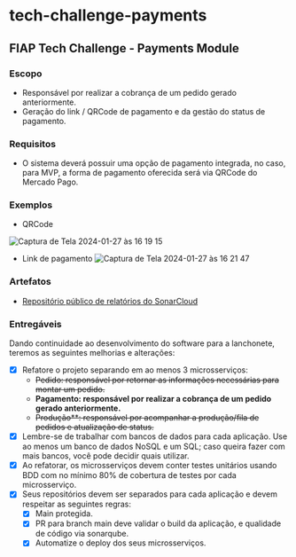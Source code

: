 # tech-challenge-payments
## FIAP Tech Challenge - Payments Module


### Escopo

- Responsável por realizar a cobrança de um pedido gerado anteriormente.
- Geração do link / QRCode de pagamento e da gestão do status de pagamento.

### Requisitos

- O sistema deverá possuir uma opção de pagamento integrada, no caso, para MVP, a forma de pagamento oferecida será via QRCode do Mercado Pago.

### Exemplos

- QRCode

![Captura de Tela 2024-01-27 às 16 19 15](https://github.com/juliapcosta97/tech-challenge-payments/assets/15149920/13ba5400-d68f-4a91-8dfc-930156f2591e)

- Link de pagamento
![Captura de Tela 2024-01-27 às 16 21 47](https://github.com/juliapcosta97/tech-challenge-payments/assets/15149920/9666e014-a507-41ee-aa39-a7205cfae2bb)


### Artefatos
- [Repositório público de relatórios do SonarCloud](https://sonarcloud.io/project/overview?id=juliapcosta97_tech-challenge-payments)

### Entregáveis
Dando continuidade ao desenvolvimento do software para a lanchonete, teremos as seguintes melhorias e alterações:
- [x] Refatore o projeto separando em ao menos 3 microsserviços:
    - ~~Pedido: responsável por retornar as informações necessárias para montar um pedido.~~
    - **Pagamento: responsável por realizar a cobrança de um pedido gerado anteriormente.**
    - ~~Produção**: responsável por acompanhar a produção/fila de pedidos e atualização de status.~~
- [x] Lembre-se de trabalhar com bancos de dados para cada aplicação. Use ao menos um banco de dados NoSQL e um SQL; caso queira fazer com mais bancos, você pode decidir quais utilizar. 
- [x] Ao refatorar, os microsserviços devem conter testes unitários usando BDD com no mínimo 80% de cobertura de testes por cada microsserviço.
- [x] Seus repositórios devem ser separados para cada aplicação e devem respeitar as seguintes regras:
    - [x] Main protegida.
    - [x] PR para branch main deve validar o build da aplicação, e qualidade de código via sonarqube.
    - [x] Automatize o deploy dos seus microsserviços.
